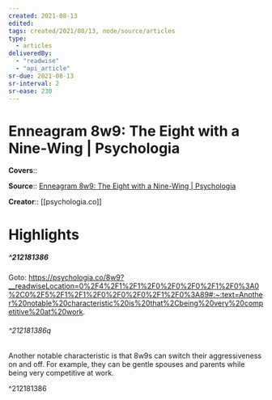 ```yaml
---
created: 2021-08-13
edited:
tags: created/2021/08/13, node/source/articles
type: 
  - articles
deliveredBy: 
  - "readwise"
  - "api_article"
sr-due: 2021-08-13
sr-interval: 2
sr-ease: 230
---
```

# Enneagram 8w9: The Eight with a Nine-Wing | Psychologia

**Covers**:: 

**Source**:: [Enneagram 8w9: The Eight with a Nine-Wing | Psychologia](https://psychologia.co/8w9)

**Creator**:: [[psychologia.co]]

# Highlights
##### ^212181386


Goto: https://psychologia.co/8w9?__readwiseLocation=0%2F4%2F1%2F1%2F0%2F0%2F0%2F1%2F0%3A0%2C0%2F5%2F1%2F1%2F0%2F0%2F0%2F1%2F0%3A89#:~:text=Another%20notable%20characteristic%20is%20that%2Cbeing%20very%20competitive%20at%20work.  

###### ^212181386q

Another notable characteristic is that 8w9s can switch their aggressiveness on and off.
For example, they can be gentle spouses and parents while being very competitive at work. 

^212181386

